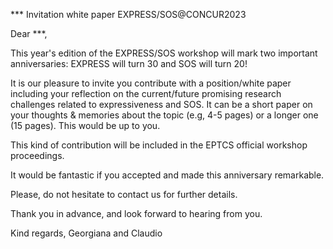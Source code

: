 *** Invitation white paper EXPRESS/SOS@CONCUR2023

Dear ***,

This year's edition of the EXPRESS/SOS workshop will mark two important anniversaries: EXPRESS will turn 30 and SOS will turn 20!

It is our pleasure to invite you contribute with a position/white paper including your reflection on the current/future promising research challenges related to expressiveness and SOS. It can be a short paper on your thoughts & memories about the topic (e.g, 4-5 pages) or a longer one (15 pages). This would be up to you.

This kind of contribution will be included in the EPTCS official workshop proceedings. 

It would be fantastic if you accepted and made this anniversary remarkable.

Please, do not hesitate to contact us for further details.

Thank you in advance, and look forward to hearing from you.

Kind regards,
Georgiana and Claudio
